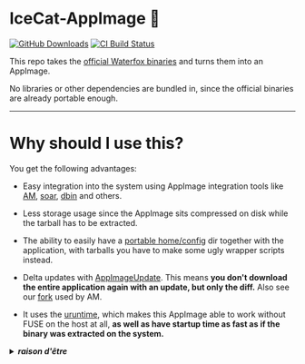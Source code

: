 # IceCat-AppImage 🐧

[![GitHub Downloads](https://img.shields.io/github/downloads/Portable-Linux-Apps/IceCat-AppImage/total?logo=github&label=GitHub%20Downloads)](https://github.com/Portable-Linux-Apps/IceCat-AppImage/releases/latest)
[![CI Build Status](https://github.com//Portable-Linux-Apps/IceCat-AppImage/actions/workflows/blank.yml/badge.svg)](https://github.com/Portable-Linux-Apps/IceCat-AppImage/releases/latest)

This repo takes the [official Waterfox binaries](https://www.waterfox.net/download/) and turns them into an AppImage. 

No libraries or other dependencies are bundled in, since the official binaries are already portable enough.

-----------------------------------------------------------------------------------------------------------------

# Why should I use this?

You get the following advantages: 

* Easy integration into the system using AppImage integration tools like [AM](https://github.com/ivan-hc/AM), [soar](https://github.com/pkgforge-dev/soar), [dbin](https://github.com/xplshn/dbin) and others.

* Less storage usage since the AppImage sits compressed on disk while the tarball has to be extracted.

* The ability to easily have a [portable home/config](https://docs.appimage.org/user-guide/portable-mode.html) dir together with the application, with tarballs you have to make some ugly wrapper scripts instead. 

* Delta updates with [AppImageUpdate](https://github.com/AppImageCommunity/AppImageUpdate). This means **you don't download the entire application again with an update, but only the diff.** Also see our [fork](https://github.com/pkgforge-dev/AppImageUpdate-Enhanced-Edition) used by AM.

* It uses the [uruntime](https://github.com/VHSgunzo/uruntime), which makes this AppImage able to work without FUSE on the host at all, **as well as have startup time as fast as if the binary was extracted on the system.**

<details>
  <summary><b><i>raison d'être</i></b></summary>
    <img src="https://github.com/user-attachments/assets/d40067a6-37d2-4784-927c-2c7f7cc6104b" alt="Inspiration Image">
  </a>
</details>
